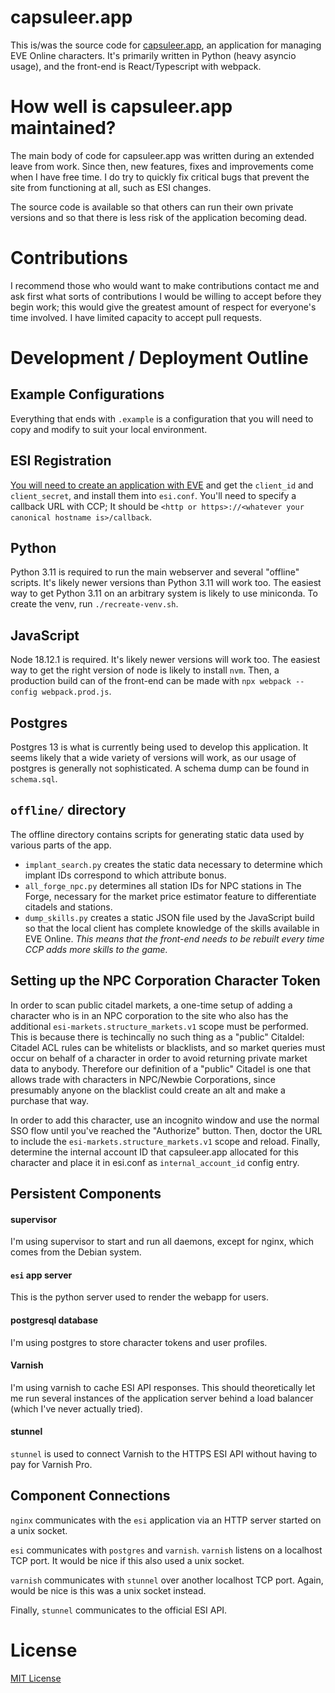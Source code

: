 # capsuleer.app


This is/was the source code for [capsuleer.app](https://capsuleer.app), an application for managing EVE Online characters. It's primarily written in Python (heavy asyncio usage), and the front-end is React/Typescript with webpack.

# How well is capsuleer.app maintained?

The main body of code for capsuleer.app was written during an extended leave from work. Since then, new features, fixes and improvements come when I have free time. I do try to quickly fix critical bugs that prevent the site from functioning at all, such as ESI changes.

The source code is available so that others can run their own private versions and so that there is less risk of the application becoming dead.

# Contributions

I recommend those who would want to make contributions contact me and ask first what sorts of contributions I would be willing to accept before they begin work; this would give the greatest amount of respect for everyone's time involved. I have limited capacity to accept pull requests.

# Development / Deployment Outline

## Example Configurations

Everything that ends with `.example` is a configuration that you will need to copy and modify to suit your local environment.

## ESI Registration

[You will need to create an application with EVE](https://developers.eveonline.com/applications) and get the `client_id` and `client_secret`, and install them into `esi.conf`. You'll need to specify a callback URL with CCP; It should be `<http or https>://<whatever your canonical hostname is>/callback`.

## Python

Python 3.11 is required to run the main webserver and several "offline" scripts. It's likely newer versions than Python 3.11 will work too. The easiest way to get Python 3.11 on an arbitrary system is likely to use miniconda. To create the venv, run `./recreate-venv.sh`.

## JavaScript

Node 18.12.1 is required. It's likely newer versions will work too. The easiest way to get the right version of node is likely to install `nvm`. Then, a production build can of the front-end can be made with `npx webpack --config webpack.prod.js`.

## Postgres

Postgres 13 is what is currently being used to develop this application. It seems likely that a wide variety of versions will work, as our usage of postgres is generally not sophisticated. A schema dump can be found in `schema.sql`.

## `offline/` directory

The offline directory contains scripts for generating static data used by various parts of the app.

 * `implant_search.py` creates the static data necessary to determine which implant IDs correspond to which attribute bonus.
 * `all_forge_npc.py` determines all station IDs for NPC stations in The Forge, necessary for the market price estimator feature to differentiate citadels and stations.
 * `dump_skills.py` creates a static JSON file used by the JavaScript build so that the local client has complete knowledge of the skills available in EVE Online. *This means that the front-end needs to be rebuilt every time CCP adds more skills to the game.*

## Setting up the NPC Corporation Character Token

In order to scan public citadel markets, a one-time setup of adding a character who is in an NPC corporation to the site who also has the additional  `esi-markets.structure_markets.v1` scope must be performed. This is because there is techincally no such thing as a "public" Citaldel: Citadel ACL rules can be whitelists or blacklists, and so market queries must occur on behalf of a character in order to avoid returning private market data to anybody. Therefore our definition of a "public" Citadel is one that allows trade with characters in NPC/Newbie Corporations, since presumably anyone on the blacklist could create an alt and make a purchase that way.

In order to add this character, use an incognito window and use the normal SSO flow until you've reached the "Authorize" button. Then, doctor the URL to include the `esi-markets.structure_markets.v1` scope and reload. Finally, determine the internal account ID that capsuleer.app allocated for this character and place it in esi.conf as `internal_account_id` config entry.

## Persistent Components

#### supervisor

I'm using supervisor to start and run all daemons, except for nginx, which comes from the Debian system.

#### `esi` app server

This is the python server used to render the webapp for users.

#### postgresql database

I'm using postgres to store character tokens and user profiles.

#### Varnish

I'm using varnish to cache ESI API responses. This should theoretically let me run several instances of the application server behind a load balancer (which I've never actually tried).

#### stunnel

`stunnel` is used to connect Varnish to the HTTPS ESI API without having to pay for Varnish Pro.

## Component Connections

`nginx` communicates with the `esi` application via an HTTP server started on a unix socket.

`esi` communicates with `postgres` and `varnish`. `varnish` listens on a localhost TCP port. It would be nice if this also used a unix socket.

`varnish` communicates with `stunnel` over another localhost TCP port. Again, would be nice is this was a unix socket instead.

Finally, `stunnel` communicates to the official ESI API.


# License

[MIT License](https://opensource.org/licenses/MIT)

